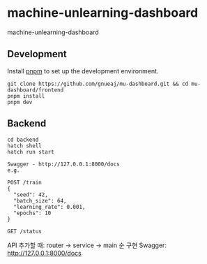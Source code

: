# machine-unlearning-dashboard
machine-unlearning-dashboard

## Development

Install [pnpm](https://pnpm.io/installation) to set up the development environment.

```shell
git clone https://github.com/gnueaj/mu-dashboard.git && cd mu-dashboard/frontend
pnpm install
pnpm dev
```

## Backend
```shell
cd backend
hatch shell
hatch run start

Swagger - http://127.0.0.1:8000/docs
e.g. 

POST /train
{
  "seed": 42,
  "batch_size": 64,
  "learning_rate": 0.001,
  "epochs": 10
}

GET /status
```
API 추가할 때: router -> service -> main 순 구현
Swagger: http://127.0.0.1:8000/docs